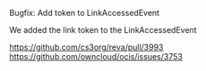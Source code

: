 Bugfix: Add token to LinkAccessedEvent

We added the link token to the LinkAccessedEvent

https://github.com/cs3org/reva/pull/3993
https://github.com/owncloud/ocis/issues/3753